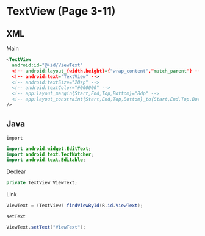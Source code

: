 # TextView (Page 3-11)
## XML
Main
```XML
<TextView
  android:id="@+id/ViewText"
  <!-- android:layout_{width,height}={"wrap_content","match_parent"} -->
  <!-- android:text="TextView" -->
  <!-- android:textSize="20sp" -->
  <!-- android:textColor="#000000" -->
  <!-- app:layout_margin{Start,End,Top,Bottom}="8dp" -->
  <!-- app:layout_constraint{Start,End,Top,Bottom}_to{Start,End,Top,Bottom}Of="@+id/component" -->
/>
```
## Java
`import`
```Java
import android.widget.EditText;
import android.text.TextWatcher;
import android.text.Editable;
```
Declear
```java
private TextView ViewText;
```
Link
```java
ViewText = (TextView) findViewById(R.id.ViewText);
```
`setText`
```java
ViewText.setText("ViewText");
```
